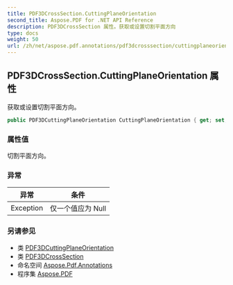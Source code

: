 ```yaml
---
title: PDF3DCrossSection.CuttingPlaneOrientation
second_title: Aspose.PDF for .NET API Reference
description: PDF3DCrossSection 属性。获取或设置切割平面方向
type: docs
weight: 50
url: /zh/net/aspose.pdf.annotations/pdf3dcrosssection/cuttingplaneorientation/
---
```

## PDF3DCrossSection.CuttingPlaneOrientation 属性

获取或设置切割平面方向。

```csharp
public PDF3DCuttingPlaneOrientation CuttingPlaneOrientation { get; set; }
```

### 属性值

切割平面方向。

### 异常

| 异常 | 条件 |
| --- | --- |
| Exception | 仅一个值应为 Null |

### 另请参见

* 类 [PDF3DCuttingPlaneOrientation](../../pdf3dcuttingplaneorientation/)
* 类 [PDF3DCrossSection](../)
* 命名空间 [Aspose.Pdf.Annotations](../../../aspose.pdf.annotations/)
* 程序集 [Aspose.PDF](../../../)